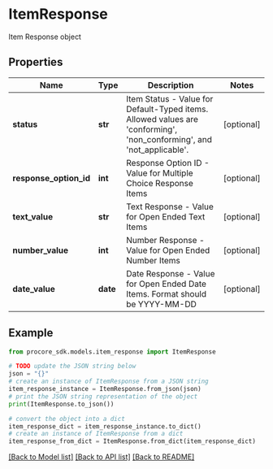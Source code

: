 # ItemResponse

Item Response object

## Properties

Name | Type | Description | Notes
------------ | ------------- | ------------- | -------------
**status** | **str** | Item Status - Value for Default-Typed items. Allowed values are &#39;conforming&#39;, &#39;non_conforming&#39;, and &#39;not_applicable&#39;. | [optional] 
**response_option_id** | **int** | Response Option ID - Value for Multiple Choice Response Items | [optional] 
**text_value** | **str** | Text Response - Value for Open Ended Text Items | [optional] 
**number_value** | **int** | Number Response - Value for Open Ended Number Items | [optional] 
**date_value** | **date** | Date Response - Value for Open Ended Date Items. Format should be YYYY-MM-DD | [optional] 

## Example

```python
from procore_sdk.models.item_response import ItemResponse

# TODO update the JSON string below
json = "{}"
# create an instance of ItemResponse from a JSON string
item_response_instance = ItemResponse.from_json(json)
# print the JSON string representation of the object
print(ItemResponse.to_json())

# convert the object into a dict
item_response_dict = item_response_instance.to_dict()
# create an instance of ItemResponse from a dict
item_response_from_dict = ItemResponse.from_dict(item_response_dict)
```
[[Back to Model list]](../README.md#documentation-for-models) [[Back to API list]](../README.md#documentation-for-api-endpoints) [[Back to README]](../README.md)


